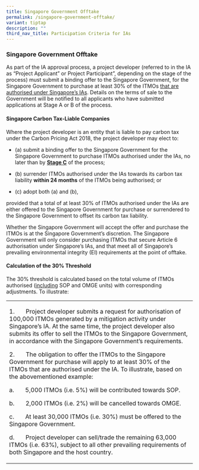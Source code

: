 ```yaml
---
title: Singapore Government Offtake
permalink: /singapore-government-offtake/
variant: tiptap
description: ""
third_nav_title: Participation Criteria for IAs
---
```

<h3><strong>Singapore Government Offtake</strong></h3>
<p>As part of the IA approval process, a project developer (referred to in
the IA as “Project Applicant” or Project Participant”, depending on the
stage of the process) must submit a binding offer to the Singapore Government,
for the Singapore Government to purchase at least 30% of the ITMOs <u>that are authorised under Singapore’s IAs</u>.
Details on the terms of sale to the Government will be notified to all
applicants who have submitted applications at Stage A or B of the process.</p>
<p></p>
<h4><strong>Singapore Carbon Tax-Liable Companies</strong></h4>
<p></p>
<p>Where the project developer is an entity that is liable to pay carbon
tax under the Carbon Pricing Act 2018, the project developer may elect
to:</p>
<ul data-tight="true" class="tight">
<li>
<p>(a) submit a binding offer to the Singapore Government for the Singapore
Government to purchase ITMOs authorised under the IAs, no later than by <strong><u>Stage C</u></strong> of
the process;</p>
</li>
<li>
<p>(b) surrender ITMOs authorised under the IAs towards its carbon tax liability <strong>within 24 months</strong> of
the ITMOs being authorised; or</p>
</li>
<li>
<p>(c) adopt both (a) and (b),</p>
</li>
</ul>
<p>provided that a total of at least 30% of ITMOs authorised under the IAs
are either offered to the Singapore Government for purchase or surrendered
to the Singapore Government to offset its carbon tax liability.</p>
<p></p>
<p>Whether the Singapore Government will accept the offer and purchase the
ITMOs is at the Singapore Government’s discretion. The Singapore Government
will only consider purchasing ITMOs that secure Article 6 authorisation
under Singapore’s IAs, and that meet all of Singapore’s prevailing environmental
integrity (EI) requirements at the point of offtake.</p>
<h4><strong>Calculation of the 30% Threshold</strong></h4>
<p></p>
<p>The 30% threshold is calculated based on the total volume of ITMOs authorised
(<u>including</u> SOP and OMGE units) with corresponding adjustments. To
illustrate:</p>
<table style="minWidth: 25px">
<colgroup>
<col>
</colgroup>
<tbody>
<tr>
<td rowspan="1" colspan="1">
<p>1.&nbsp;&nbsp;&nbsp;&nbsp;&nbsp;&nbsp; Project developer submits a request
for authorisation of 100,000 ITMOs generated by a mitigation activity under
Singapore’s IA. At the same time, the project developer also submits its
offer to sell the ITMOs to the Singapore Government, in accordance with
the Singapore Government’s requirements.</p>
<p></p>
<p>2.&nbsp;&nbsp;&nbsp;&nbsp;&nbsp;&nbsp; The obligation to offer the ITMOs
to the Singapore Government for purchase will apply to at least 30% of
the ITMOs that are authorised under the IA. To illustrate, based on the
abovementioned example:</p>
<p>a.&nbsp;&nbsp;&nbsp;&nbsp;&nbsp;&nbsp; 5,000 ITMOs (i.e. 5%) will be contributed
towards SOP.</p>
<p>b.&nbsp;&nbsp;&nbsp;&nbsp;&nbsp;&nbsp; 2,000 ITMOs (i.e. 2%) will be cancelled
towards OMGE.</p>
<p>c.&nbsp;&nbsp;&nbsp;&nbsp;&nbsp;&nbsp; At least 30,000 ITMOs (i.e. 30%)
must be offered to the Singapore Government.</p>
<p>d.&nbsp;&nbsp;&nbsp;&nbsp;&nbsp;&nbsp; Project developer can sell/trade
the remaining 63,000 ITMOs (i.e. 63%), subject to all other prevailing
requirements of both Singapore and the host country.</p>
</td>
</tr>
</tbody>
</table>
<p></p>
<p></p>
<p></p>
<p></p>
<p></p>
<p></p>
<p></p>